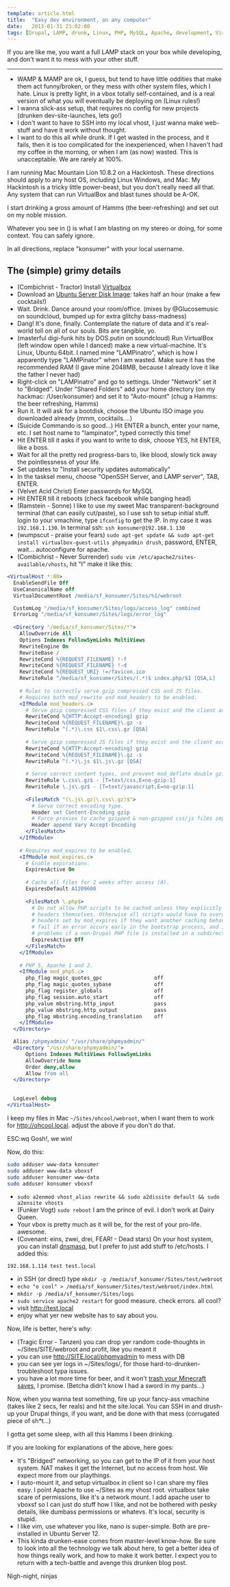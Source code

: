 ```yaml
---
template: article.html
title:  "Easy dev environment, on any computer"
date:   2013-01-31 23:02:00
tags: [Drupal, LAMP, drunk, Linux, PHP, MySQL, Apache, development, VirtualBox]
---
```


If you are like me, you want a full LAMP stack on your box while developing, and don't want it to mess with your other stuff.

---

*  WAMP & MAMP are ok, I guess, but tend to have little oddities that make them act funny/broken, or they mess with other system files, which I hate. Linux is pretty light, in a vbox totally self-contained, and is a real version of what you  will eventually be deploying on (Linux rules!)
*  I wanna slick-ass setup, that requires no config for new projects (drunken dev-site-launches, lets go!)
*  I don't want to have to SSH into my local vhost, I just wanna make web-stuff and have it work without thought.
*  I want to do this all while drunk. If I get wasted in the process, and it fails, then it is too complicated for the inexperienced, when I haven't had my coffee in the morning, or when I am (as now) wasted.  This is unacceptable. We are rarely at 100%.

I am running Mac Mountain Lion 10.8.2 on a Hackintosh. These directions should apply to any host OS, including Linux Windows, and Mac. My Hackintosh is a tricky little power-beast, but you don't really need all that.  Any system that can run VirtualBox and blast tunes should be A-OK.

I start drinking a gross amount of Hamms (the beer-refreshing) and set out on my noble mission.

Whatever you see in () is what I am blasting on my stereo or doing, for some context. You can safely ignore.

In all directions, replace "konsumer" with your local username.

## The (simple) grimy details

*  (Combichrist - Tractor) Install [Virtualbox](https://www.virtualbox.org/wiki/Downloads)
*  Download an [Ubuntu Server Disk Image](http://www.ubuntu.com/download/server): takes half an hour (make a few cocktails!)
*  Wait. Drink. Dance around your room/office. (mixes by @Glucosemusic on soundcloud, bumped up for extra glitchy bass-madness)
*  Dang! It's done, finally. Contemplate the nature of data and it's real-world toll on all of our souls. Bits are tangible, yo.
*  (masterful digi-funk hits by DOS.putin on soundcloud) Run VirtualBox (left window open while I danced) make a new virtual-machine. It's Linux, Ubuntu 64bit. I named mine "LAMPinatro", which is how I apparently type "LAMPinator" when I am wasted. Make sure it has the recommended RAM (I gave mine 2048MB, because I already love it like the father I never had)
*  Right-click on "LAMPinatro" and go to settings. Under "Network" set it to "Bridged". Under "Shared Folders" add your home directory (on my hackmac: /User/konsumer) and set it to "Auto-mount" (chug a Hamms: the beer refreshing, Hamms)
*  Run it. It will ask for a bootdisk, choose the Ubuntu ISO image you downloaded already (mmm, cocktails....)
*  (Suicide Commando is so good...) Hit ENTER a bunch, enter your name, etc. I set host name to "lampinator", typed correctly this time!
*  Hit ENTER till it asks if you want to write to disk, choose YES, hit ENTER, like a boss.
*  Wait for all the pretty red progress-bars to, like blood, slowly tick away the pointlessness of your life.
*  Set updates to "Install security updates automatically"
*  In the tasksel menu, choose "OpenSSH Server, and LAMP server", TAB, ENTER.
*  (Velvet Acid Christ) Enter passwords for MySQL
*  Hit ENTER till it reboots (check facebook while banging head)
*  (Ramstein - Sonne) I like to use my sweet Mac transparent-background terminal (that can easily cut/paste), so I use ssh to setup initial stuff.  login to your vmachine, type `ifconfig` to get the IP. In my case it was `192.168.1.130`. In terminal ssh: `ssh konsumer@192.168.1.130`
*  (wumpscut - praise your fears) `sudo apt-get update && sudo apt-get install virtualbox-guest-utils phpmyadmin drush`, password, ENTER, wait... autoconfigure for apache.
*  (Combichrist - Never Surrender) `sudo vim /etc/apache2/sites-available/vhosts`, hit "I" make it like this:
    
```apache
<VirtualHost *:80>
  EnableSendFile Off
  UseCanonicalName off
  VirtualDocumentRoot /media/sf_konsumer/Sites/%1/webroot

  CustomLog "/media/sf_konsumer/Sites/logs/access_log" combined
  ErrorLog "/media/sf_konsumer/Sites/logs/error_log"
 
  <Directory "/media/sf_konsumer/Sites/*"> 
    AllowOverride All
    Options Indexes FollowSymLinks MultiViews
    RewriteEngine On 
    RewriteBase / 
    RewriteCond %{REQUEST_FILENAME} !-f
    RewriteCond %{REQUEST_FILENAME} !-d
    RewriteCond %{REQUEST_URI} !=/favicon.ico
    RewriteRule ^/media/sf_konsumer/Sites/(.*)$ index.php/$1 [QSA,L]
 
    # Rules to correctly serve gzip compressed CSS and JS files.
    # Requires both mod_rewrite and mod_headers to be enabled.
    <IfModule mod_headers.c>
      # Serve gzip compressed CSS files if they exist and the client accepts gzip.
      RewriteCond %{HTTP:Accept-encoding} gzip
      RewriteCond %{REQUEST_FILENAME}\.gz -s
      RewriteRule ^(.*)\.css $1\.css\.gz [QSA]
 
      # Serve gzip compressed JS files if they exist and the client accepts gzip.
      RewriteCond %{HTTP:Accept-encoding} gzip
      RewriteCond %{REQUEST_FILENAME}\.gz -s
      RewriteRule ^(.*)\.js $1\.js\.gz [QSA]
 
      # Serve correct content types, and prevent mod_deflate double gzip.
      RewriteRule \.css\.gz$ - [T=text/css,E=no-gzip:1]
      RewriteRule \.js\.gz$ - [T=text/javascript,E=no-gzip:1]
 
      <FilesMatch "(\.js\.gz|\.css\.gz)$">
        # Serve correct encoding type.
        Header set Content-Encoding gzip
        # Force proxies to cache gzipped & non-gzipped css/js files separately.
        Header append Vary Accept-Encoding
      </FilesMatch>
    </IfModule>
 
    # Requires mod_expires to be enabled.
    <IfModule mod_expires.c>
      # Enable expirations.
      ExpiresActive On
 
      # Cache all files for 2 weeks after access (A).
      ExpiresDefault A1209600
 
      <FilesMatch \.php$>
        # Do not allow PHP scripts to be cached unless they explicitly send cache
        # headers themselves. Otherwise all scripts would have to overwrite the
        # headers set by mod_expires if they want another caching behavior. This may
        # fail if an error occurs early in the bootstrap process, and it may cause
        # problems if a non-Drupal PHP file is installed in a subdirectory.
        ExpiresActive Off
      </FilesMatch>
    </IfModule>
 
    # PHP 5, Apache 1 and 2.
    <IfModule mod_php5.c>
      php_flag magic_quotes_gpc                 off
      php_flag magic_quotes_sybase              off
      php_flag register_globals                 off
      php_flag session.auto_start               off
      php_value mbstring.http_input             pass
      php_value mbstring.http_output            pass
      php_flag mbstring.encoding_translation    off
    </IfModule>
  </Directory> 

  Alias /phpmyadmin/ "/usr/share/phpmyadmin/"
  <Directory "/usr/share/phpmyadmin/">
      Options Indexes MultiViews FollowSymLinks
      AllowOverride None
      Order deny,allow
      Allow from all
  </Directory>

 
  LogLevel debug 
</VirtualHost>
```

I keep my files in Mac `~/Sites/ohcool/webroot`, when I want them to work for http://ohcool.local. adjust the above if you don't do that.

ESC:wq Gosh!, we win!

Now, do this:

```bash
sudo adduser www-data konsumer
sudo adduser www-data vboxsf
sudo adduser konsumer www-data
sudo adduser konsumer vboxsf
```

*  `sudo a2enmod vhost_alias rewrite && sudo a2dissite default && sudo a2ensite vhosts`
*  (Funker Vogt)  `sudo reboot` I am the prince of evil. I don't work at Dairy Queen.
*  Your vbox is pretty much as it will be, for the rest of your pro-life. awesome.
*  (Covenant: eins, zwei, drei, FEAR! - Dead stars) On your host system, you can install [dnsmasq](http://www.davesouth.org/stories/how-to-set-up-dnsmasq-on-snow-leopard-for-local-wildcard-domains), but I prefer to just add stuff to /etc/hosts. I added this:

```
192.168.1.114 test test.local
```

*  in SSH (or direct) type `mkdir -p /media/sf_konsumer/Sites/test/webroot`
*  `echo "o cool" > /media/sf_konsumer/Sites/test/webroot/index.html`
*  `mkdir -p /media/sf_konsumer/Sites/logs`
*  `sudo service apache2 restart` for good measure. check errors. all cool?
*  visit http://test.local
*  enjoy what yer new website has to say about you.

Now, life is better, here's why:

*  (Tragic Error - Tanzen) you can drop yer random code-thoughts in ~/Sites/SITE/webroot and profit, like you meant it
*  you can use http://SITE.local/phpmyadmin to mess with DB
*  you can see yer logs in ~/Sites/logs/, for those hard-to-drunken-troubleshoot typa issues.
*  you have a lot more time for beer, and it won't [trash your Minecraft saves](http://www.youtube.com/watch?v=BfHpMaAVp-I), I promise. (Betcha didn't know I had a sword in my pants...)

Now, when you wanna test something, fire up your fancy-ass vmachine (takes like 2 secs, fer reals) and hit the site.local. You can SSH in and drush-up your Drupal things, if you want, and be done with that mess (corrugated piece of sh*t...)

I gotta get some sleep, with all this Hamms I been drinking.

If you are looking for explanations of the above, here goes:

*  It's "Bridged" networking, so you can get to the IP of it from your host system. NAT makes it get the Internet, but no access from host. We expect more from our playthings.
*  I auto-mount it, and setup virtualbox in client so I can share my files easy.  I point Apache to use ~/Sites as my vhost root. virtualbox take scare of permissions, like it's a network mount. I add apache user to vboxsf so I can just do stuff how I like, and not be bothered with pesky details, like dumbass permissions or whatevs. It's local, security is stupid.
*  I like vim, use whatever you like, nano is super-simple. Both are pre-installed in Ubuntu Server 12.
*  This kinda drunken-ease comes from master-level know-how. Be sure to look into all the technology we talk about here, to get a better idea of how things really work, and how to make it work better. I expect you to return with a tech-battle and avenge this drunken blog post.

Nigh-night, ninjas
